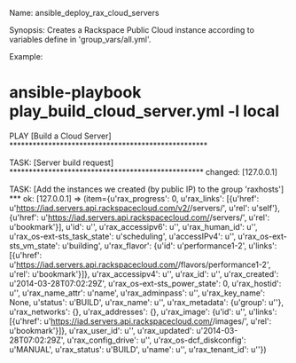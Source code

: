 Name: ansible_deploy_rax_cloud_servers

Synopsis:
Creates a Rackspace Public Cloud instance according to variables define in 'group_vars/all.yml'.

Example:
# ansible-playbook play_build_cloud_server.yml -l local

PLAY [Build a Cloud Server] *************************************************** 

TASK: [Server build request] ************************************************** 
changed: [127.0.0.1]

TASK: [Add the instances we created (by public IP) to the group 'raxhosts'] *** 
ok: [127.0.0.1] => (item={u'rax_progress': 0, u'rax_links': [{u'href': u'https://iad.servers.api.rackspacecloud.com/v2/<ID>/servers/<GUIID>', u'rel': u'self'}, {u'href': u'https://iad.servers.api.rackspacecloud.com/<ID>/servers/<GUID>', u'rel': u'bookmark'}], u'id': u'<GUID>', u'rax_accessipv6': u'', u'rax_human_id': u'<SERVERNAME>', u'rax_os-ext-sts_task_state': u'scheduling', u'accessIPv4': u'', u'rax_os-ext-sts_vm_state': u'building', u'rax_flavor': {u'id': u'performance1-2', u'links': [{u'href': u'https://iad.servers.api.rackspacecloud.com/<ID>/flavors/performance1-2', u'rel': u'bookmark'}]}, u'rax_accessipv4': u'', u'rax_id': u'<GUID>', u'rax_created': u'2014-03-28T07:02:29Z', u'rax_os-ext-sts_power_state': 0, u'rax_hostid': u'', u'rax_name_attr': u'name', u'rax_adminpass': u'<password>', u'rax_key_name': None, u'status': u'BUILD', u'rax_name': u'<SERVERNAME>', u'rax_metadata': {u'group': u'<SERVERGROUP>'}, u'rax_networks': {}, u'rax_addresses': {}, u'rax_image': {u'id': u'<GUID>', u'links': [{u'href': u'https://iad.servers.api.rackspacecloud.com/<ID>/images/<GUID>', u'rel': u'bookmark'}]}, u'rax_user_id': u'<GUID>', u'rax_updated': u'2014-03-28T07:02:29Z', u'rax_config_drive': u'', u'rax_os-dcf_diskconfig': u'MANUAL', u'rax_status': u'BUILD', u'name': u'<SERVERNAME>', u'rax_tenant_id': u'<ID>'})
